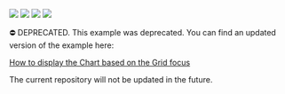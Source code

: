 <!-- default badges list -->
![](https://img.shields.io/endpoint?url=https://codecentral.devexpress.com/api/v1/VersionRange/225684167/22.1.3%2B)
[![](https://img.shields.io/badge/Open_in_DevExpress_Support_Center-FF7200?style=flat-square&logo=DevExpress&logoColor=white)](https://supportcenter.devexpress.com/ticket/details/T838027)
[![](https://img.shields.io/badge/📖_How_to_use_DevExpress_Examples-e9f6fc?style=flat-square)](https://docs.devexpress.com/GeneralInformation/403183)
[![](https://img.shields.io/badge/💬_Leave_Feedback-feecdd?style=flat-square)](#does-this-example-address-your-development-requirementsobjectives)
<!-- default badges end -->

⛔ DEPRECATED. This example was deprecated. You can find an updated version of the example here:

[How to display the Chart based on the Grid focus](https://github.com/DevExpress-Examples/blazor-charts-update-chart-data-based-on-grid-focus)

The current repository will not be updated in the future.
